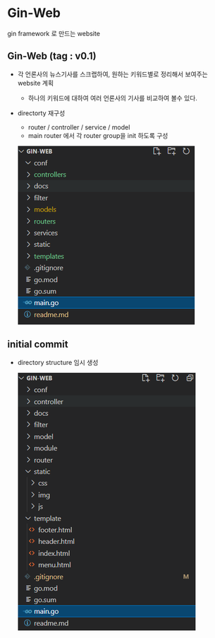 # Gin-Web

gin framework 로 만드는 website

## Gin-Web (tag : v0.1)
- 각 언론사의 뉴스기사를 스크랩하여, 원하는 키워드별로 정리해서 보여주는 website 계획
    - 하나의 키워드에 대하여 여러 언론사의 기사를 비교하여 볼수 있다.
- directorty  재구성
    - router / controller / service / model
    - main router 에서 각 router group을 init 하도록 구성
    
    ![ex_screenshot](./docs/dir_remake.png)

## initial commit
- directory structure 임시 생성

    ![ex_screenshot](./docs/directory.png)

